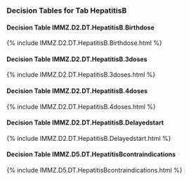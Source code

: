 ### Decision Tables for Tab  HepatitisB
#### Decision Table IMMZ.D2.DT.HepatitisB.Birthdose
{% include IMMZ.D2.DT.HepatitisB.Birthdose.html %}
#### Decision Table IMMZ.D2.DT.HepatitisB.3doses
{% include IMMZ.D2.DT.HepatitisB.3doses.html %}
#### Decision Table IMMZ.D2.DT.HepatitisB.4doses
{% include IMMZ.D2.DT.HepatitisB.4doses.html %}
#### Decision Table IMMZ.D2.DT.HepatitisB.Delayedstart
{% include IMMZ.D2.DT.HepatitisB.Delayedstart.html %}
#### Decision Table IMMZ.D5.DT.HepatitisBcontraindications
{% include IMMZ.D5.DT.HepatitisBcontraindications.html %}

